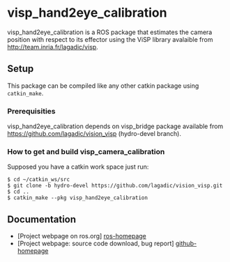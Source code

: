 # visp_hand2eye_calibration

visp_hand2eye_calibration is a ROS package that estimates the camera position with respect to its effector using the ViSP library avalaible from <http://team.inria.fr/lagadic/visp>. 

## Setup

This package can be compiled like any other catkin package using `catkin_make`. 

### Prerequisities

visp_hand2eye_calibration depends on visp_bridge package available from <https://github.com/lagadic/vision_visp> (hydro-devel branch). 

### How to get and build visp_camera_calibration

Supposed you have a catkin work space just run:

	$ cd ~/catkin_ws/src 
	$ git clone -b hydro-devel https://github.com/lagadic/vision_visp.git
	$ cd ..
	$ catkin_make --pkg visp_hand2eye_calibration

Documentation
-------------

* [Project webpage on ros.org] [ros-homepage]
* [Project webpage: source code download, bug report] [github-homepage]

[github-homepage]: https://github.com/lagadic/visp_camera_calibration
[ros-homepage]: http://www.ros.org/wiki/visp_camera_calibration

